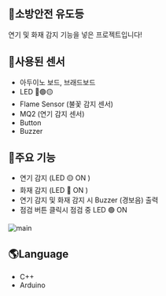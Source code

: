 ## 🚀소방안전 유도등

연기 및 화재 감지 기능을 넣은 프로젝트입니다!

## 🏁사용된 센서

* 아두이노 보드, 브래드보드
* LED 🔴🟢🟡
* Flame Sensor (불꽃 감지 센서)
* MQ2 (연기 감지 센서)
* Button
* Buzzer
  
## 🌙주요 기능
* 연기 감지 (LED 🟡 ON )
* 화재 감지 (LED 🔴 ON )
* 연기 감지 및 화재 감지 시 Buzzer (경보음) 출력 
* 점검 버튼 클릭시 점검 중 LED 🟢 ON 

![main](./fire-safe.gif)

## 🌎Language

* C++
* Arduino
  

